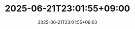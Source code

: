 ---
date: '2025-06-21T23:01:55+09:00'
draft: true
title: '2025-06-21T23:01:55+09:00'
tags: ['hugo']
ShowToc: true
TocOpen: true
---